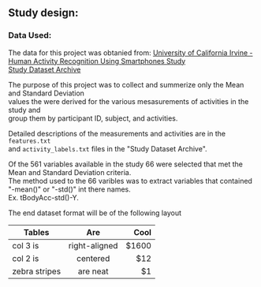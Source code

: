 
## Study design:

### Data Used:
The data for this project was obtanied from: 
[University of California Irvine - Human Activity Recognition Using Smartphones Study](http://archive.ics.uci.edu/ml/datasets/Human+Activity+Recognition+Using+Smartphones)  
[Study Dataset Archive](https://d396qusza40orc.cloudfront.net/getdata%2Fprojectfiles%2FUCI%20HAR%20Dataset.zip)

The purpose of this project was to collect and summerize only the Mean and Standard Deviation  
values the were derived for the various mesasurements of activities in the study and  
group them by participant ID, subject, and activities.

Detailed descriptions of the measurements and activities are in the `features.txt`    
and `activity_labels.txt` files in the "Study Dataset Archive".  

Of the 561 variables available in the study 66 were selected that met the  
Mean and Standard Deviation criteria.  
The method used to the 66 varibles was to extract variables that contained  
"-mean()" or "-std()" int there names.  
Ex. tBodyAcc-std()-Y.

The end dataset format will be of the following layout

| Tables        | Are           | Cool  |
| ------------- |:-------------:| -----:|
| col 3 is      | right-aligned | $1600 |
| col 2 is      | centered      |   $12 |
| zebra stripes | are neat      |    $1 |
   
  

